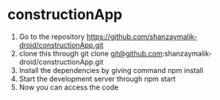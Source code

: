 # constructionApp
1. Go to the repository  https://github.com/shanzaymalik-droid/constructionApp.git
2. clone this through git clone git@github.com:shanzaymalik-droid/constructionApp.git
3. Install the dependencies by giving command npm install
4. Start the development server through npm start
5. Now you can access the code
